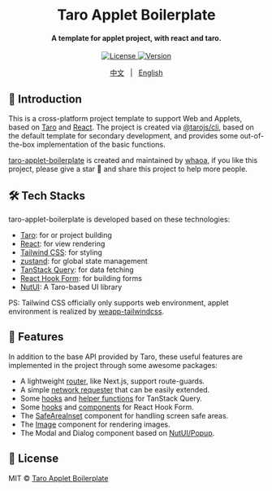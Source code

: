 <h1 align="center">Taro Applet Boilerplate</h1>
<h4 align="center">
  A template for applet project, with react and taro.
</h4>

<p align="center">
  <a href="https://github.com/whaoa/taro-applet-boilerplate/blob/main/LICENSE">
    <img alt="License" src="https://img.shields.io/github/license/whaoa/taro-applet-boilerplate?style=flat&label=license">
  </a>
  <a href="https://github.com/whaoa/taro-applet-boilerplate/releases">
    <img alt="Version" src="https://img.shields.io/github/package-json/v/whaoa/taro-applet-boilerplate/main?style=flat&label=version">
  </a>
</p>

<p align="center">
  <a href="./README.md">中文</a> &nbsp;&nbsp;|&nbsp;&nbsp; <a href="./README.en.md">English</a>
</div>

## 👋 Introduction

This is a cross-platform project template to support Web and Applets, based on [Taro](https://docs.taro.zone/) and [React](https://react.dev/). The project is created via [@tarojs/cli](https://docs.taro.zone/docs/GETTING-STARTED), based on the default template for secondary development, and provides some out-of-the-box implementation of the basic functions.

[taro-applet-boilerplate](https://github.com/whaoa/taro-applet-boilerplate) is created and maintained by [whaoa](https://github.com/whaoa), if you like this project, please give a star 🌟 and share this project to help more people.

## 🛠 Tech Stacks

taro-applet-boilerplate is developed based on these technologies:

- [Taro](https://docs.taro.zone/): for or project building
- [React](https://react.dev/): for view rendering
- [Tailwind CSS](https://tailwindcss.com/): for styling
- [zustand](https://github.com/pmndrs/zustand): for global state management
- [TanStack Query](https://tanstack.com/query/v4/docs/framework/react/overview): for data fetching
- [React Hook Form](https://react-hook-form.com/): for building forms
- [NutUI](https://nutui.jd.com/taro/react/2x/): A Taro-based UI library

PS: Tailwind CSS officially only supports web environment, applet environment is realized by [weapp-tailwindcss](https://github.com/sonofmagic/weapp-tailwindcss).

## 📐 Features

In addition to the base API provided by Taro,
these useful features are implemented in the project through some awesome packages:

- A lightweight [router](./src/hooks/router.ts), like Next.js, support route-guards.
- A simple [network requester](./src/libs/network/) that can be easily extended.
- Some [hooks](./src/hooks/query.ts) and [helper functions](./src/libs/query/util.ts) for TanStack Query.
- Some [hooks](./src/hooks/form.ts) and [components](./src/components/utility/form.tsx) for React Hook Form.
- The [SafeAreaInset](./src/components/ui/safe-area.tsx) component for handling screen safe areas.
- The [Image](./src/components/ui/image.tsx) component for rendering images.
- The Modal and Dialog component based on [NutUI/Popup](https://nutui.jd.com/taro/react/2x/#/zh-CN/component/popup).

## 📖 License

MIT © [Taro Applet Boilerplate](https://github.com/whaoa/taro-applet-boilerplate)
